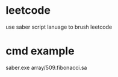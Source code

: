 # leetcode
use saber script lanuage to brush leetcode

# cmd example
saber.exe array/509.fibonacci.sa

